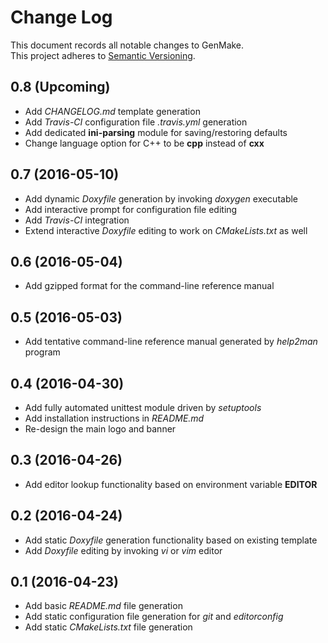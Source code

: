 # Change Log
This document records all notable changes to GenMake.  
This project adheres to [Semantic Versioning](http://semver.org/).

## 0.8 (Upcoming)
* Add *CHANGELOG.md* template generation
* Add *Travis-CI* configuration file *.travis.yml* generation
* Add dedicated **ini-parsing** module for saving/restoring defaults
* Change language option for C++ to be **cpp** instead of **cxx**

## 0.7 (2016-05-10)
* Add dynamic *Doxyfile* generation by invoking *doxygen* executable
* Add interactive prompt for configuration file editing
* Add *Travis-CI* integration
* Extend interactive *Doxyfile* editing to work on *CMakeLists.txt* as well

## 0.6 (2016-05-04)
* Add gzipped format for the command-line reference manual

## 0.5 (2016-05-03)
* Add tentative command-line reference manual generated by *help2man* program

## 0.4 (2016-04-30)
* Add fully automated unittest module driven by *setuptools*
* Add installation instructions in *README.md*
* Re-design the main logo and banner

## 0.3 (2016-04-26)
* Add editor lookup functionality based on environment variable **EDITOR**

## 0.2 (2016-04-24)
* Add static *Doxyfile* generation functionality based on existing template
* Add *Doxyfile* editing by invoking *vi* or *vim* editor

## 0.1 (2016-04-23)
* Add basic *README.md* file generation
* Add static configuration file generation for *git* and *editorconfig*
* Add static *CMakeLists.txt* file generation
